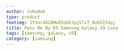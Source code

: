 ```yaml
---
author: tokodab
type: product
featimg: 1tVor48LBHw65qkD1pyVlz7_8oEGIS4pj
title: Pass Me By R5 Samsung Galaxy S9 Case
tags: [samsung, galaxy, s9]
category: [samsung]
---
```

